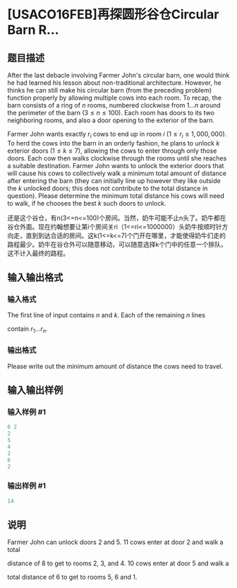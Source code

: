 # [USACO16FEB]再探圆形谷仓Circular Barn R…

## 题目描述

After the last debacle involving Farmer John's circular barn, one would think he had learned his lesson about non-traditional architecture. However, he thinks he can still make his circular barn (from the preceding problem) function properly by allowing multiple cows into each room. To recap, the barn consists of a ring of $n$ rooms, numbered clockwise from $1 \ldots n$ around the perimeter of the barn ($3 \leq n \leq 100$). Each room has doors to its two neighboring rooms, and also a door opening to the exterior of the barn.

Farmer John wants exactly $r_i$ cows to end up in room $i$ ($1 \leq r_i \leq 1,000,000$). To herd the cows into the barn in an orderly fashion, he plans to unlock $k$ exterior doors ($1 \leq k \leq 7$), allowing the cows to enter through only those doors. Each cow then walks clockwise through the rooms until she reaches a suitable destination. Farmer John wants to unlock the exterior doors that will cause his cows to collectively walk a minimum total amount of distance after entering the barn (they can initially line up however they like outside the $k$ unlocked doors; this does not contribute to the total distance in question). Please determine the minimum total distance his cows will need to walk, if he chooses the best $k$ such doors to unlock.

还是这个谷仓，有n(3<=n<=100)个房间。当然，奶牛可能不止n头了。奶牛都在谷仓外面。现在约翰想要让第i个房间关ri（1<=ri<=1000000）头奶牛按顺时针方向走，直到到达合适的房间。这k(1<=k<=7)个门开在哪里，才能使得奶牛们走的路程最少。奶牛在谷仓外可以随意移动，可以随意选择k个门中的任意一个排队，这不计入最终的路程。

## 输入输出格式

### 输入格式

The first line of input contains $n$ and $k$. Each of the remaining $n$ lines

contain $r_1 \ldots r_n$.

### 输出格式

Please write out the minimum amount of distance the cows need to travel.

## 输入输出样例

### 输入样例 #1

```cpp
6 2
2
5
4
2
6
2
```


### 输出样例 #1

```cpp
14
```


## 说明

Farmer John can unlock doors 2 and 5. 11 cows enter at door 2 and walk a total

distance of 8 to get to rooms 2, 3, and 4. 10 cows enter at door 5 and walk a

total distance of 6 to get to rooms 5, 6 and 1.

